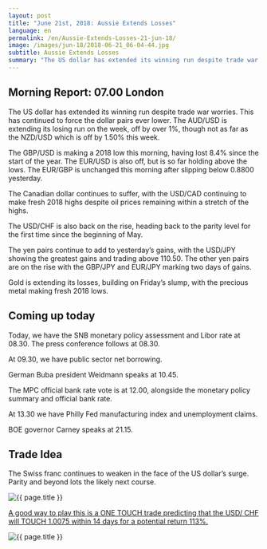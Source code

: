 ```yaml
---
layout: post
title: "June 21st, 2018: Aussie Extends Losses"
language: en
permalink: /en/Aussie-Extends-Losses-21-jun-18/
image: /images/jun-18/2018-06-21_06-04-44.jpg
subtitle: Aussie Extends Losses
summary: "The US dollar has extended its winning run despite trade war worries. This has continued to force the dollar pairs ever lower. The AUD/USD is extending its losing run on the week, off by over 1%, though not as far as the NZD/USD which is off by 1.50% this week"
---
```

## Morning Report: 07.00 London

The US dollar has extended its winning run despite trade war worries. This has continued to force the dollar pairs ever lower. The AUD/USD is extending its losing run on the week, off by over 1%, though not as far as the NZD/USD which is off by 1.50% this week. 

The GBP/USD is making a 2018 low this morning, having lost 8.4% since the start of the year. The EUR/USD is also off, but is so far holding above the lows. The EUR/GBP is unchanged this morning after slipping below 0.8800 yesterday. 

The Canadian dollar continues to suffer, with the USD/CAD continuing to make fresh 2018 highs despite oil prices remaining within a stretch of the highs. 

The USD/CHF is also back on the rise, heading back to the parity level for the first time since the beginning of May. 

The yen pairs continue to add to yesterday’s gains, with the USD/JPY showing the greatest gains and trading above 110.50. The other yen pairs are on the rise with the GBP/JPY and EUR/JPY marking two days of gains. 

Gold is extending its losses, building on Friday’s slump, with the precious metal making fresh 2018 lows. 

## Coming up today

Today, we have the SNB monetary policy assessment and Libor rate at 08.30. The press conference follows at 08.30. 

At 09.30, we have public sector net borrowing. 

German Buba president Weidmann speaks at 10.45. 

The MPC official bank rate vote is at 12.00, alongside the monetary policy summary and official bank rate. 

At 13.30 we have Philly Fed manufacturing index and unemployment claims. 

BOE governor Carney speaks at 21.15. 

## Trade Idea

The Swiss franc continues to weaken in the face of the US dollar’s surge. Parity and beyond lots the likely next course.

<img class="post-image" src="{{ site.url }}/images/jun-18/2018-06-21_06-04-44.jpg" alt="{{ page.title }}" title="{{ page.title }}">

<a href="%LINK%%?currency=GBP&market=forex&underlying=frxUSDCHF&formname=touchnotouch&duration_amount=14&duration_units=d&amount=10&amount_type=stake&expiry_type=duration&barrier=1.0075" target="_blank">A good way to play this is a ONE TOUCH trade predicting that the USD/ CHF will TOUCH 1.0075 within 14 days for a potential return 113%.</a>

<img class="post-image" src="{{ site.url }}/images/jun-18/2018-06-21_06-00-19.jpg" alt="{{ page.title }}" title="{{ page.title }}">
